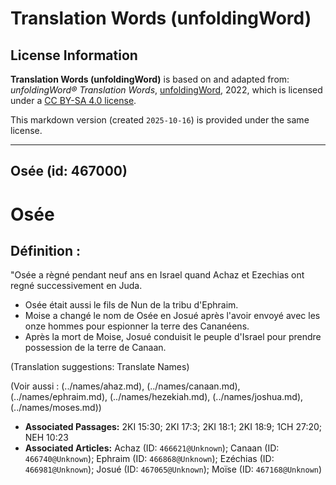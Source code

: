 # Translation Words (unfoldingWord)

## License Information

**Translation Words (unfoldingWord)** is based on and adapted from: _unfoldingWord® Translation Words_, [unfoldingWord](https://unfoldingword.org/utw), 2022, which is licensed under a [CC BY-SA 4.0 license](https://creativecommons.org/licenses/by-sa/4.0/legalcode.en).

This markdown version (created `2025-10-16`) is provided under the same license.



--------------------------------

## Osée (id: 467000)

Osée
====

Définition :
------------

"Osée a règné pendant neuf ans en Israel quand Achaz et Ezechias ont regné successivement en Juda.

* Osée était aussi le fils de Nun de la tribu d'Ephraim.
* Moise a changé le nom de Osée en Josué après l'avoir envoyé avec les onze hommes pour espionner la terre des Cananéens.
* Après la mort de Moise, Josué conduisit le peuple d'Israel pour prendre possession de la terre de Canaan.

(Translation suggestions: Translate Names)

(Voir aussi : (../names/ahaz.md), (../names/canaan.md), (../names/ephraim.md), (../names/hezekiah.md), (../names/joshua.md), (../names/moses.md))

* **Associated Passages:** 2KI 15:30; 2KI 17:3; 2KI 18:1; 2KI 18:9; 1CH 27:20; NEH 10:23
* **Associated Articles:** Achaz (ID: `466621@Unknown`); Canaan (ID: `466740@Unknown`); Ephraim (ID: `466868@Unknown`); Ezéchias (ID: `466981@Unknown`); Josué (ID: `467065@Unknown`); Moïse (ID: `467168@Unknown`)


